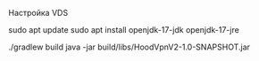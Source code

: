 Настройка VDS

sudo apt update
sudo apt install openjdk-17-jdk openjdk-17-jre

./gradlew build
java -jar build/libs/HoodVpnV2-1.0-SNAPSHOT.jar